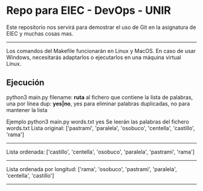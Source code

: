 # Repo para EIEC - DevOps - UNIR

Este repositorio nos servirá para demostrar el uso de Git en la asignatura de EIEC y muchas cosas mas.

---

Los comandos del Makefile funcionarán en Linux y MacOS. En caso de usar Windows, necesitarás adaptarlos o ejecutarlos en una máquina virtual Linux.

## Ejecución

python3 main.py <filename> <dup>
  filename: **ruta** al fichero que contiene la lista de palabras, una por línea
  dup: **yes|no**, yes para eliminar palabras duplicadas, no para mantener la lista

Ejemplo
python3 main.py words.txt yes
Se leerán las palabras del fichero words.txt
Lista original:
['pastrami', 'paralela', 'osobuco', 'centella', 'castillo', 'rama']
*************************
Lista ordenada:
['castillo', 'centella', 'osobuco', 'paralela', 'pastrami', 'rama']
*************************
Lista ordenada por longitud:
['rama', 'osobuco', 'pastrami', 'paralela', 'centella', 'castillo']
*************************
